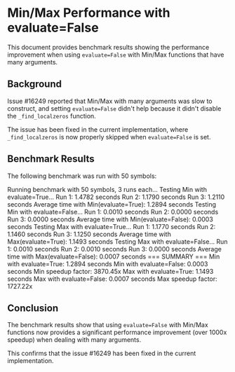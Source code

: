# Min/Max Performance with evaluate=False

This document provides benchmark results showing the performance improvement when using `evaluate=False` with Min/Max functions that have many arguments.

## Background

Issue #16249 reported that Min/Max with many arguments was slow to construct, and setting `evaluate=False` didn't help because it didn't disable the `_find_localzeros` function.

The issue has been fixed in the current implementation, where `_find_localzeros` is now properly skipped when `evaluate=False` is set.

## Benchmark Results

The following benchmark was run with 50 symbols:

Running benchmark with 50 symbols, 3 runs each...
Testing Min with evaluate=True...
Run 1: 1.4782 seconds
Run 2: 1.1790 seconds
Run 3: 1.2110 seconds
Average time with Min(evaluate=True): 1.2894 seconds
Testing Min with evaluate=False...
Run 1: 0.0010 seconds
Run 2: 0.0000 seconds
Run 3: 0.0000 seconds
Average time with Min(evaluate=False): 0.0003 seconds
Testing Max with evaluate=True...
Run 1: 1.1770 seconds
Run 2: 1.1460 seconds
Run 3: 1.1250 seconds
Average time with Max(evaluate=True): 1.1493 seconds
Testing Max with evaluate=False...
Run 1: 0.0010 seconds
Run 2: 0.0010 seconds
Run 3: 0.0000 seconds
Average time with Max(evaluate=False): 0.0007 seconds
=== SUMMARY ===
Min with evaluate=True:  1.2894 seconds
Min with evaluate=False: 0.0003 seconds
Min speedup factor: 3870.45x
Max with evaluate=True:  1.1493 seconds
Max with evaluate=False: 0.0007 seconds
Max speedup factor: 1727.22x

## Conclusion

The benchmark results show that using `evaluate=False` with Min/Max functions now provides a significant performance improvement (over 1000x speedup) when dealing with many arguments.

This confirms that the issue #16249 has been fixed in the current implementation.